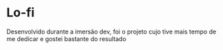 # Lo-fi


Desenvolvido durante a imersão dev, foi o projeto cujo tive mais tempo de me dedicar e gostei bastante do resultado
